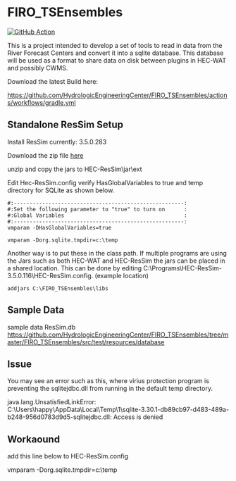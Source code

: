 # FIRO_TSEnsembles

[![GitHub Action](https://github.com/HydrologicEngineeringCenter/FIRO_TSEnsembles/actions/workflows/gradle.yml/badge.svg)](https://github.com/HydrologicEngineeringCenter/FIRO_TSEnsembles/actions/workflows/gradle.yml)


This is a project intended to develop a set of tools to read in data from the River Forecast Centers and convert it into a sqlite database. This database will be used as a format to share data on disk between plugins in HEC-WAT and possibly CWMS.


Download the latest Build here: 

https://github.com/HydrologicEngineeringCenter/FIRO_TSEnsembles/actions/workflows/gradle.yml


## Standalone ResSim Setup

Install ResSim  currently: 3.5.0.283 

Download the zip file [here](https://github.com/HydrologicEngineeringCenter/FIRO_TSEnsembles/releases/download/beta-0.1/beta-0.1-FIRO_TSEnsembles.zip)

unzip and copy the jars to  HEC-ResSim\jar\ext

Edit Hec-ResSim.config verify HasGlobalVariables to true and temp directory for SQLite as shown below.

```
#:------------------------------------------------------:
#:Set the following parameter to "true" to turn on      :
#:Global Variables                                      :
#:------------------------------------------------------:
vmparam -DHasGlobalVariables=true

vmparam -Dorg.sqlite.tmpdir=c:\temp
```


Another way is to put these in the class path.   If multiple programs are using the Jars such as both HEC-WAT and HEC-ResSim the jars can be placed in a shared location.
This can be done by editing C:\Programs\HEC-ResSim-3.5.0.116\HEC-ResSim.config.
(example location)
```
addjars C:\FIRO_TSEnsembles\libs

```

## Sample Data

sample data ResSim.db 
https://github.com/HydrologicEngineeringCenter/FIRO_TSEnsembles/tree/master/FIRO_TSEnsembles/src/test/resources/database


## Issue
You may see an error such as this, where virius protection program is preventing the sqlitejdbc.dll from running in the default temp directory.

java.lang.UnsatisfiedLinkError: C:\Users\happy\AppData\Local\Temp\1\sqlite-3.30.1-db89cb97-d483-489a-b248-956d0783d9d5-sqlitejdbc.dll: Access is denied

## Workaound
add this line below to HEC-ResSim.config

vmparam -Dorg.sqlite.tmpdir=c:\temp

